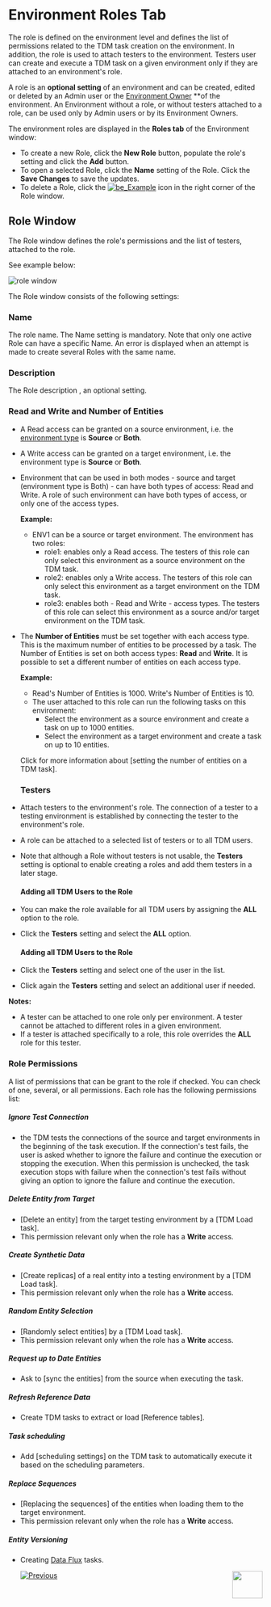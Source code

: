 # Environment Roles Tab

The role is defined on the environment level and defines the list of permissions related to the TDM task creation on the environment. In addition, the role is used to attach testers to the environment. Testers user can create and execute a TDM task on a given environment only if they are attached to an environment's role.

A role is an **optional setting** of an environment and can be created, edited or deleted by an Admin user or the [Environment Owner](08_environment_window_general_information.md#environment-owners) **of the environment.  An Environment without a role, or without testers attached to a role, can be used only by Admin users or by its Environment Owners.

The environment roles are displayed in the **Roles tab** of the Environment window:

- To create a new Role, click the **New Role** button, populate the role's setting and click the **Add** button.
- To open a selected Role, click the **Name** setting of the Role.  Click the **Save Changes** to save the updates. 
- To delete a Role, click the [![be_Example](https://github.com/k2view-academy/K2View-Academy/raw/Academy_6.4_TDM/articles/TDM/tdm_gui/images/delete_icon.png)](https://github.com/k2view-academy/K2View-Academy/blob/Academy_6.4_TDM/articles/TDM/tdm_gui/images/delete_icon.png) icon in the right corner of the Role window.

## Role Window 

The Role window defines the role's permissions and the list of testers, attached to the role.

See example below:

![role window](images/env_role_window.png)

The Role window consists of the following settings:

### Name

The role name. The Name setting is mandatory. Note that only one active Role can have a specific Name. An error is displayed when an attempt is made to create several Roles with the same name. 

### **Description**

The Role description , an optional setting. 

### Read and Write and Number of Entities

- A Read access can be granted on a source environment, i.e. the [environment type](08_environment_window_general_information.md#environment-type) is **Source** or **Both**. 

- A Write access can be granted on a target environment, i.e. the environment type is **Source** or **Both**.

- Environment that can be used in both modes - source and target (environment type is Both) - can have both types of access: Read and Write. A role of such environment can have both types of access, or only one of the access types.

  **Example:**

  - ENV1 can be a source or target environment. The environment has two roles: 
    - role1: enables only a Read access. The testers of this role can only select this environment as a source environment on the TDM task.
    - role2: enables only a Write access. The testers of this role can only select this environment as a target environment on the TDM task.
    - role3: enables both - Read and Write - access types. The testers of this role can select this environment as a source and/or target environment on the TDM task.

- The **Number of Entities** must be set together with each access type. This is the maximum number of entities to be processed by a task.  The Number of Entities is set on both access types: **Read** and **Write**.  It is possible to set a different number of entities on each access type. 

  **Example:**
  - Read's Number of Entities is 1000. Write's Number of Entities is 10. 
  - The user attached to this role can run the following tasks on this environment:
    - Select the environment as a source environment and create a task on up to 1000 entities.
    - Select the environment as a target environment and create a task on up to 10 entities.

  Click for more information about [setting the number of entities on a TDM task]. 

  ### Testers

- Attach testers to the environment's role.  The connection of a tester to a testing environment is established by connecting the tester to the environment's role.  

- A role can be attached to a selected list of testers or to all TDM users.

- Note that although a Role without testers is not usable, the **Testers** setting is optional to enable creating a roles and add them testers in a later stage.

  #### Adding all TDM Users to the Role

- You can make the role available for all TDM users by assigning the **ALL** option to the role.

- Click the **Testers** setting and select the **ALL** option.

  #### Adding all TDM Users to the Role

- Click the **Testers** setting and select one of the user in the list.

- Click again the **Testers** setting and select an additional user if needed.

**Notes:**

- A tester can be attached to one role only per environment. A tester cannot be attached to different roles in a given environment.
- If a tester is attached specifically to a role, this role overrides the **ALL** role for this tester.

### Role Permissions

A list of permissions that can be grant to the role if checked. You can check of one, several, or all permissions. Each role has the following permissions list:

##### **Ignore Test Connection**  

- the TDM tests the connections of the source and target environments in the beginning of the task execution.  If the connection's test  fails, the user is asked whether to ignore the failure and continue the execution or stopping the execution.  When this permission is unchecked, the task execution stops with failure when the connection's test fails without giving an option to ignore the failure and continue the execution.

##### **Delete Entity from Target** 

-  [Delete an entity] from the target testing environment by a [TDM Load task].  
- This permission relevant only when the role has a **Write** access.

##### Create Synthetic Data 

- [Create replicas] of a real entity into a testing environment by a [TDM Load task].  
- This permission relevant only when the role has a **Write** access.

##### Random Entity Selection

- [Randomly select entities] by a [TDM Load task].
- This permission relevant only when the role has a **Write** access.

##### Request up to Date Entities

- Ask to [sync the entities] from the source when executing the task. 

##### Refresh Reference Data

- Create TDM tasks to extract or load [Reference tables].

#####  Task scheduling 

- Add [scheduling settings] on the TDM task to automatically execute it based on the scheduling parameters.

##### Replace Sequences

- [Replacing the sequences] of the entities when loading them to the target environment.
- This permission relevant only when the role has a **Write** access.

##### Entity Versioning 

- Creating [Data Flux](/articles/TDM/tdm_overview/02_tdm_glossary.md#data-flux) tasks.



  [![Previous](/articles/images/Previous.png)](09_environment_window_summary_section.md)[<img align="right" width="60" height="54" src="/articles/images/Next.png">](11_environment_products_tab.md)
